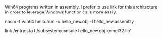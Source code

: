 Win64 programs written in assembly. I prefer to use link for this architecture in order to leverage Windows function calls more easily.

nasm -f win64 hello.asm -o hello_new.obj -l hello_new.assembly

link /entry:start /subsystem:console hello_new.obj kernel32.lib"
